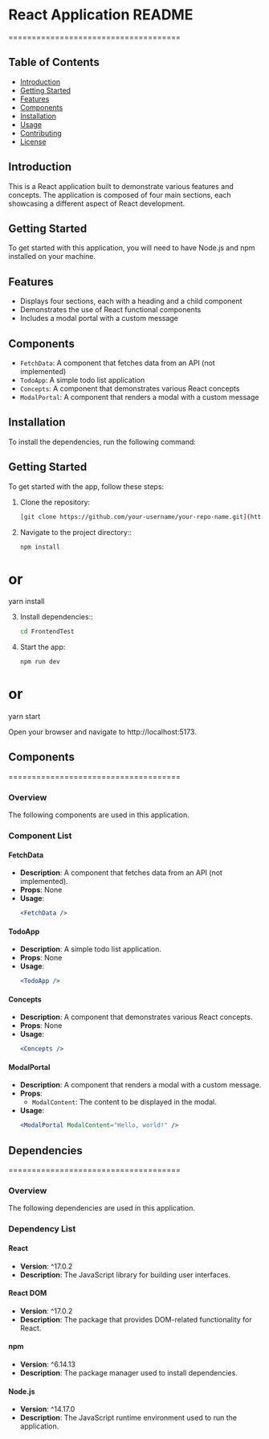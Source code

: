 # React Application README

=====================================

## Table of Contents

- [Introduction](#introduction)
- [Getting Started](#getting-started)
- [Features](#features)
- [Components](#components)
- [Installation](#installation)
- [Usage](#usage)
- [Contributing](#contributing)
- [License](#license)

## Introduction

This is a React application built to demonstrate various features and concepts. The application is composed of four main sections, each showcasing a different aspect of React development.

## Getting Started

To get started with this application, you will need to have Node.js and npm installed on your machine.

## Features

- Displays four sections, each with a heading and a child component
- Demonstrates the use of React functional components
- Includes a modal portal with a custom message

## Components

- `FetchData`: A component that fetches data from an API (not implemented)
- `TodoApp`: A simple todo list application
- `Concepts`: A component that demonstrates various React concepts
- `ModalPortal`: A component that renders a modal with a custom message

## Installation

To install the dependencies, run the following command:

## Getting Started

To get started with the app, follow these steps:

1. Clone the repository:

   ```bash
   [git clone https://github.com/your-username/your-repo-name.git](https://github.com/devsilvar/TestPart123.git)

   ```

2. Navigate to the project directory::
   ```bash
   npm install
   ```

# or

yarn install

3. Install dependencies::

   ```bash
   cd FrontendTest

   ```

4. Start the app:
   ```bash
   npm run dev
   ```

# or

yarn start

Open your browser and navigate to http://localhost:5173.


## Components
=====================================

### Overview
The following components are used in this application.

### Component List

#### FetchData
- **Description**: A component that fetches data from an API (not implemented).
- **Props**: None
- **Usage**: 
  ```jsx
  <FetchData />

#### TodoApp
- **Description**: A simple todo list application.
- **Props**: None
- **Usage**: 
  ```jsx
  <TodoApp />

#### Concepts
- **Description**: A component that demonstrates various React concepts.
- **Props**: None
- **Usage**: 
  ```jsx
  <Concepts />


#### ModalPortal
- **Description**: A component that renders a modal with a custom message.
- **Props**:
  - `ModalContent`: The content to be displayed in the modal.
- **Usage**:
  ```jsx
  <ModalPortal ModalContent="Hello, world!" />


## Dependencies
=====================================

### Overview
The following dependencies are used in this application.

### Dependency List

#### React
- **Version**: ^17.0.2
- **Description**: The JavaScript library for building user interfaces.

#### React DOM
- **Version**: ^17.0.2
- **Description**: The package that provides DOM-related functionality for React.

#### npm
- **Version**: ^6.14.13
- **Description**: The package manager used to install dependencies.

#### Node.js
- **Version**: ^14.17.0
- **Description**: The JavaScript runtime environment used to run the application.
